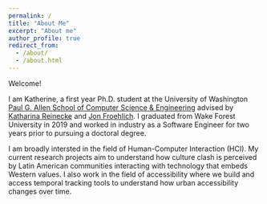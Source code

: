 ```yaml
---
permalink: /
title: "About Me"
excerpt: "About me"
author_profile: true
redirect_from: 
  - /about/
  - /about.html
---
```


Welcome!

I am Katherine, a first year Ph.D. student at the University of Washington [Paul G. Allen School of Computer Science & Engineering](https://www.cs.washington.edu/) advised by [Katharina Reinecke](https://homes.cs.washington.edu/~reinecke/) and [Jon Froehlich](https://jonfroehlich.github.io/). I graduated from Wake Forest University in 2019 and worked in industry as a Software Engineer for two years prior to pursuing a doctoral degree.

I am broadly intersted in the field of Human-Computer Interaction (HCI). My current research projects aim to understand how culture clash is perceived by Latin American communities interacting with technology that embeds Western values. I also work in the field of accessibility where we build and access temporal tracking tools to understand how urban accessibility changes over time.
